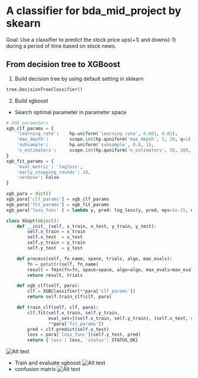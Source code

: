 # A classifier for bda_mid_project by skearn  
Goal: Use a classifier to predict the stock price ups(+1) and downs(-1) during a period of time based on stock news.  

## From decision tree to XGBoost
1. Build decision tree by using default setting in sklearn
```python
tree.DecisionTreeClassifier() 
```
2. Build xgboost
- Search optimal parameter in parameter space
```python
# XGB parameters
xgb_clf_params = {
    'learning_rate':    hp.uniform('learning_rate', 0.001, 0.01),
    'max_depth':        scope.int(hp.quniform('max_depth', 5, 20, q=1)),
    'subsample':        hp.uniform('subsample', 0.8, 1),
    'n_estimators':     scope.int(hp.quniform('n_estimators', 50, 300, q=1))
}
xgb_fit_params = {
    'eval_metric': 'logloss',
    'early_stopping_rounds': 10,
    'verbose': False
}

xgb_para = dict()
xgb_para['clf_params'] = xgb_clf_params
xgb_para['fit_params'] = xgb_fit_params
xgb_para['loss_func' ] = lambda y, pred: log_loss(y, pred, eps=1e-15, normalize=True)
```
```python
class XGopt(object):
    def __init__(self, x_train, x_test, y_train, y_test):
        self.x_train = x_train
        self.x_test  = x_test
        self.y_train = y_train
        self.y_test  = y_test

    def process(self, fn_name, space, trials, algo, max_evals):
        fn = getattr(self, fn_name)
        result = fmin(fn=fn, space=space, algo=algo, max_evals=max_evals, trials=trials)
        return result, trials

    def xgb_clf(self, para):
        clf = XGBClassifier(**para['clf_params'])
        return self.train_clf(clf, para)

    def train_clf(self, clf, para):
        clf.fit(self.x_train, self.y_train,
                eval_set=[(self.x_train, self.y_train), (self.x_test, self.y_test)],
                **para['fit_params'])
        pred = clf.predict(self.x_test)
        loss = para['loss_func'](self.y_test, pred)
        return {'loss': loss, 'status': STATUS_OK}
```
![Alt text](https://github.com/Sixy1204/stock_news_classification/tree/master/images/hh_search.png "hyperopt")

- Train and evaluate xgboost 
![Alt text](https://github.com/Sixy1204/stock_news_classification/tree/master/images/hh_loss.png "hyperopt")
- confusion matrix
![Alt text](https://github.com/Sixy1204/stock_news_classification/tree/master/images/hh_con.png "hyperopt")

